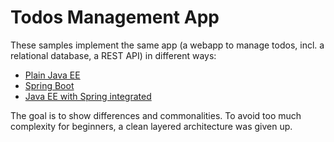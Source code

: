 # Todos Management App

These samples implement the same app (a webapp to manage todos, incl. a relational database, a REST API) in different ways:

- [Plain Java EE](./todos-javaee)
- [Spring Boot](./todos-spring-boot)
- [Java EE with Spring integrated](./todos-javaee-spring)

The goal is to show differences and commonalities. To avoid too much complexity for beginners,
a clean layered architecture was given up.

